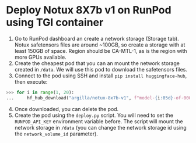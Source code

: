 # Deploy Notux 8X7b v1 on RunPod using TGI container

1. Go to RunPod dashboard an create a network storage (Storage tab). Notux safetensors files are around ~100GB, so create a storage with at least 150GB of space. Region should be CA-MTL-1, as is the region with more GPUs available.
2. Create the cheapest pod that you can an mount the network storage created in `/data`. We will use this pod to download the safetensors files.
3. Connect to the pod using SSH and install `pip install huggingface-hub`, then execute:
  ```python
  >>> for i in range(1, 20):
  ...     hf_hub_download("argilla/notux-8x7b-v1", f"model-{i:05d}-of-00019.safetensors", cache_dir="/data")
  ```
4. Once downloaded, you can delete the pod.
5. Create the pod using the `deploy.py` script. You will need to set the `RUNPOD_API_KEY` environment variable before. The script will mount the network storage in `/data` (you can change the network storage id using the `network_volume_id` parameter).
